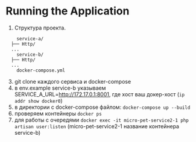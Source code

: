 # Running the Application

1. Структура проекта.
```
    service-a/
  ├── Http/
  ...
    service-b/
  ├── Http/
  ...
    docker-compose.yml
```
3. git clone каждого сервиса и docker-compose
4. в env.example service-b указываем SERVICE_A_URL=http://172.17.0.1:8001, где хост ваш докер-хост (```ip addr show docker0```)
5. в директории с docker-compose файлом:
   ``` docker-compose up --build ```
7. проверяем контейнеры
  ``` docker ps ```
9. для работы с очередями
    ``` docker exec -it micro-pet-service2-1 php artisan user:listen ``` (micro-pet-service2-1 название контейнера service-b)
  
